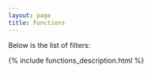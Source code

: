 ```yaml
---
layout: page
title: Functions
---
```


Below is the list of filters:

{% include functions_description.html %}
